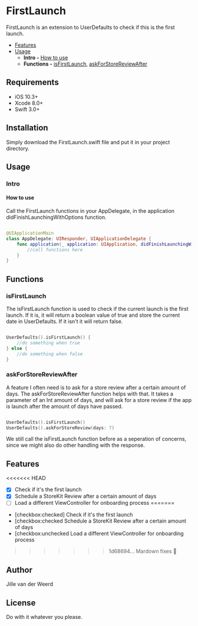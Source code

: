 # FirstLaunch

FirstLaunch is an extension to UserDefaults to check if this is the first launch.

- [Features](#features)
- [Usage](#usage)
    - **Intro -** [How to use](#how-to-use)
    - **Functions -** [isFirstLaunch](#isfirstlaunch), [askForStoreReviewAfter](#askforstorereviewafter)

## Requirements
- iOS 10.3+
- Xcode 8.0+
- Swift 3.0+

## Installation

Simply download the FirstLaunch.swift file and put it in your project directory.

## Usage

### Intro

#### How to use

Call the FirstLaunch functions in your AppDelegate, in the application didFinishLaunchingWithOptions function. 

```swift

@UIApplicationMain
class AppDelegate: UIResponder, UIApplicationDelegate {
    func application(_ application: UIApplication, didFinishLaunchingWithOptions launchOptions: [UIApplicationLaunchOptionsKey: Any]?) -> Bool {
        //call functions here
    }
}
```

## Functions

### isFirstLaunch

The isFirstLaunch function is used to check if the current launch is the first launch. If it is, it will return a boolean value of true and store the current date in UserDefaults. If it isn't it will return false. 

```swift

UserDefaults().isFirstLaunch() {
    //do something when true
} else {
    //do something when false
}
```

### askForStoreReviewAfter

A feature I often need is to ask for a store review after a certain amount of days. The askForStoreReviewAfter function helps with that. It takes a parameter of an Int amount of days, and will ask for a store review if the app is launch after the amount of days have passed.

```swift

UserDefaults().isFirstLaunch()
UserDefaults().askForStoreReview(days: 7)
```

We still call the isFirstLaunch function before as a seperation of concerns, since we might also do other handling with the response.

## Features

<<<<<<< HEAD
- [x] Check if it's the first launch
- [x] Schedule a StoreKit Review after a certain amount of days
- [ ] Load a different ViewController for onboarding process
=======
- [checkbox:checked] Check if it's the first launch
- [checkbox:checked Schedule a StoreKit Review after a certain amount of days
- [checkbox:unchecked Load a different ViewController for onboarding process
>>>>>>> 1d68694... Mardown fixes 🙈


## Author

Jille van der Weerd

## License

Do with it whatever you please.
